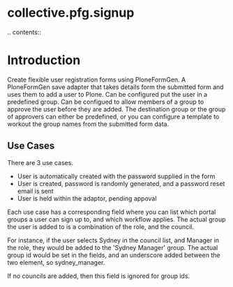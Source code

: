 collective.pfg.signup
=====================

.. contents::

Introduction
============

Create flexible user registration forms using PloneFormGen.
A PloneFormGen save adapter that takes details form the submitted form and uses them to add a user to Plone.
Can be configured put the user in a predefined group. Can be configued to allow
members of a group to approve the user before they are added. The destination group or the group of approvers can 
either be predefined, or you can configure a template to workout the group names from the submitted form data.

Use Cases
---------

There are 3 use cases.

 - User is automatically created with the password supplied in the form
 - User is created, password is randomly generated, and a password reset email is sent
 - User is held within the adaptor, pending appoval

Each use case has a corresponding field where you can list which portal groups a user can sign
up to, and which workflow applies. The actual group the user is added to is a combination of the role,
and the council.

For instance, if the user selects Sydney in the council list, and Manager in the role, they would
be added to the 'Sydney Manager' group. The actual group id would be set in the fields, and an underscore
added between the two element, so sydney_manager.

If no councils are added, then this field is ignored for group ids.
